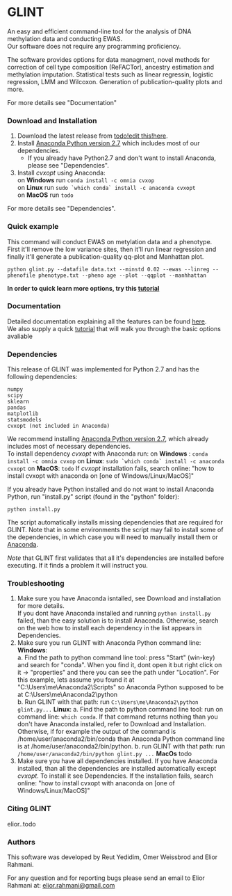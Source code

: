 # GLINT
An easy and efficient command-line tool for the analysis of DNA methylation data and conducting EWAS.  
Our software does not require any programming proficiency.

The software provides options for data managment, novel methods for correction of cell type composition (ReFACTor), ancestry estimation and methylation imputation. Statistical tests such as linear regressin, logistic regression, LMM and Wilcoxon. Generation of publication-quality plots and more.

For more details see "Documentation"  

### Download and Installation

1. Download the latest release from <a href="put the link here todo" target="_blank"> todo!edit this!here</a>.
2. Install <a href="https://www.continuum.io/downloads" target="_blank">Anaconda Python version 2.7</a> which includes most of our dependencies.  
    - If you already have Python2.7 and don't want to install Anaconda, please see "Dependencies".
3. Install *cvxopt* using Anaconda:   
    on **Windows** run ```conda install -c omnia cvxop```  
    on **Linux** run ```sudo `which conda` install -c anaconda cvxopt```  
    on **MacOS** run ```todo```  
    
For more details see "Dependencies".  
  
### Quick example
This command will conduct EWAS on metylation data and a phenotype. First it'll remove the low variance sites, then it'll run linear regression and finally it'll generate a publication-quality qq-plot and Manhattan plot.
```
python glint.py --datafile data.txt --minstd 0.02 --ewas --linreg --phenofile phenotype.txt --pheno age --plot --qqplot --manhhattan
```
**In order to quick learn more options, try this <a href="todo add link to tutorial" target="_blank">tutorial</a>**  

### Documentation
Detailed documentation explaining all the features can be found <a href="todo add link to docs" target="_blank">here</a>.  
We also supply a quick  <a href="todo add link to tutorial" target="_blank">tutorial</a> that will walk you through the basic options avaliable  

### Dependencies

This release of GLINT was implemented for Python 2.7 and has the following dependencies:

    numpy
    scipy
    sklearn
    pandas
    matplotlib
    statsmodels
    cvxopt (not included in Anaconda)
    

We recommend installing <a href="https://www.continuum.io/downloads" target="_blank">Anaconda Python version 2.7</a>, which already includes most of necessary dependencies.  
To install dependency *cvxopt* with Anaconda run:
on **Windows** : ```conda install -c omnia cvxop```
on **Linux**: ```sudo `which conda` install -c anaconda cvxopt```
on **MacOS**: ```todo```
If *cvxopt* installation fails, search online: "how to install cvxopt with anaconda on [one of Windows/Linux/MacOS]"
 
If you already have Python installed and do not want to install Anaconda Python, run "install.py" script (found in the "python" folder):
```
python install.py
```
The script automatically installs missing dependencies that are required for GLINT. Note that in some environments the script may fail to install some of the dependencies, in which case you will need to manually install them or  <a href="https://www.continuum.io/downloads" target="_blank">Anaconda</a>.

*Note* that GLINT first validates that all it's dependencies are installed before executing. If it finds a problem it will instruct you.

### Troubleshooting
1. Make sure you have Anaconda isntalled, see Download and installation for more details.  
  If you dont have Anaconda installed and running ```python install.py``` failed, than the easy solution is to install Anaconda. Otherwise, search on the web how to install each dependency in the list appears in Dependencies.
2. Make sure you run GLINT with Anaconda Python command line:  
  **Windows**:  
    a. Find the path to python command line tool: press "Start" (win-key) and search for "conda". When you find it, dont open it but right click on it -> "properties" and there you can see the path under "Location".
   For this example, lets assume you found it at "C:\Users\me\Anaconda2\Scripts" so Anaconda Python supposed to be at C:\Users\me\Anaconda2\python  
    b. Run GLINT with that path: run ```C:\Users\me\Anaconda2\python glint.py...```
  **Linux**: 
    a. Find the path to python command line tool: run on command line: ```which conda```. If that command returns nothing than you don't have Anaconda installed, refer to Download and Installation. Otherwise, if for example the output of the command is /home/user/anaconda2/bin/conda than Anaconda Python command line is at /home/user/anaconda2/bin/python.
    b. run GLINT with that path: run ```/home/user/anaconda2/bin/python glint.py ...```
  **MacOs** todo
3. Make sure you have all dependencies installed. If you have Anaconda installed, than all the dependencies are installed automatically except *cvxopt*. To install it see Dependencies. If the installation fails, search online: "how to install cvxopt with anaconda on [one of Windows/Linux/MacOS]"
 
### Citing GLINT
elior..todo


### Authors

This software was developed by Reut Yedidim, Omer Weissbrod  and Elior Rahmani.

For any question and for reporting bugs please send an email to Elior Rahmani at: elior.rahmani@gmail.com
